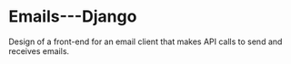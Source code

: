 # Emails---Django
 Design of a front-end for an email client that makes API calls to send and receives emails.

